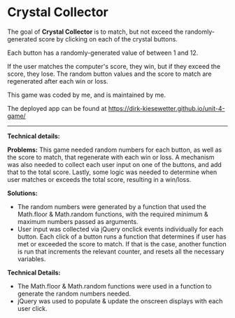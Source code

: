# Crystal Collector

The goal of **Crystal Collector** is to match, but not exceed the randomly-generated score by clicking on each of the crystal buttons.

Each button has a randomly-generated value of between 1 and 12.

If the user matches the computer's score, they win, but if they exceed the score, they lose. The random button values and the score to match are regenerated after each win or loss.

This game was coded by me, and is maintained by me.

The deployed app can be found at https://dirk-kiesewetter.github.io/unit-4-game/

---

**Technical details:**

**Problems:** This game needed random numbers for each button, as well as the score to match, that regenerate with each win or loss. A mechanism was also needed to collect each user input on one of the buttons, and add that to the total score. Lastly, some logic was needed to determine when user matches or exceeds the total score, resulting in a win/loss.

**Solutions:**

- The random numbers were generated by a function that used the Math.floor & Math.random functions, with the required minimum & maximum numbers passed as arguments.
- User input was collected via jQuery onclick events individually for each button. Each click of a button runs a function that determines if user has met or exceeded the score to match. If that is the case, another function is run that increments the relevant counter, and resets all the necessary variables.

**Technical Details:**

- The Math.floor & Math.random functions were used in a function to generate the random numbers needed.
- jQuery was used to populate & update the onscreen displays with each user click.
